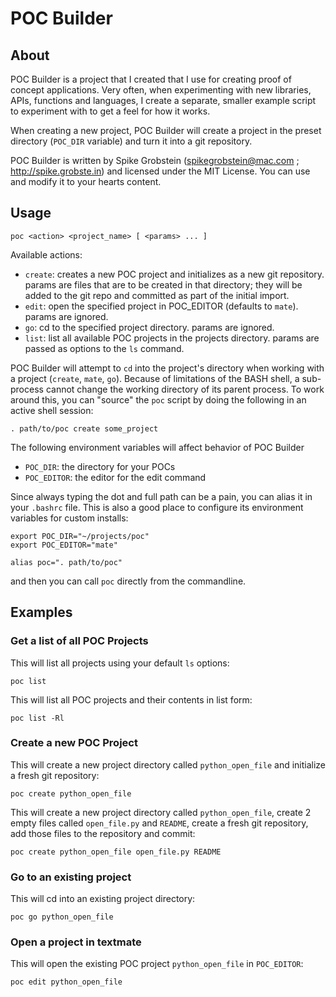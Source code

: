 # POC Builder

## About

POC Builder is a project that I created that I use for creating proof of concept applications. Very often, when experimenting with new libraries, APIs, functions and languages, I create a separate, smaller example script to experiment with to get a feel for how it works.

When creating a new project, POC Builder will create a project in the preset directory (`POC_DIR` variable) and turn it into a git repository.

POC Builder is written by Spike Grobstein (spikegrobstein@mac.com ; http://spike.grobste.in) and licensed under the MIT License. You can use and modify it to your hearts content.

## Usage

    poc <action> <project_name> [ <params> ... ]
    
Available actions:

 * `create`: creates a new POC project and initializes as a new git repository. params are files that are to be created in that directory; they will be added to the git repo and committed as part of the initial import.
 * `edit`: open the specified project in POC_EDITOR (defaults to `mate`). params are ignored.
 * `go`: cd to the specified project directory. params are ignored.
 * `list`: list all available POC projects in the projects directory. params are passed as options to the `ls` command.
 
POC Builder will attempt to `cd` into the project's directory when working with a project (`create`, `mate`, `go`). Because of limitations of the BASH shell, a sub-process cannot change the working directory of its parent process. To work around this, you can "source" the `poc` script by doing the following in an active shell session:

    . path/to/poc create some_project
    
The following environment variables will affect behavior of POC Builder

 * `POC_DIR`: the directory for your POCs
 * `POC_EDITOR`: the editor for the edit command
    
Since always typing the dot and full path can be a pain, you can alias it in your `.bashrc` file. This is also a good place to configure its environment variables for custom installs:

    export POC_DIR="~/projects/poc"
    export POC_EDITOR="mate"
    
    alias poc=". path/to/poc"
    
and then you can call `poc` directly from the commandline.
 
## Examples

### Get a list of all POC Projects

This will list all projects using your default `ls` options:

    poc list
    
This will list all POC projects and their contents in list form:

    poc list -Rl
      
### Create a new POC Project

This will create a new project directory called `python_open_file` and initialize a fresh git repository:

    poc create python_open_file

This will create a new project directory called `python_open_file`, create 2 empty files called `open_file.py` and `README`, create a fresh git repository, add those files to the repository and commit:

    poc create python_open_file open_file.py README
    
### Go to an existing project

This will cd into an existing project directory:

    poc go python_open_file
    
### Open a project in textmate

This will open the existing POC project `python_open_file` in `POC_EDITOR`:

    poc edit python_open_file
    